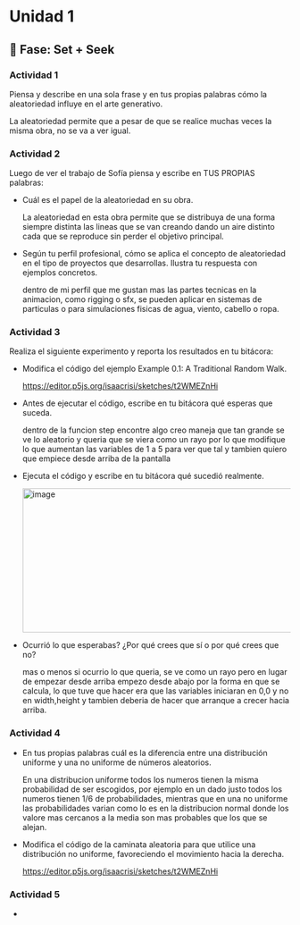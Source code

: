 # Unidad 1

## 🔎 Fase: Set + Seek

### Actividad 1

Piensa y describe en una sola frase y en tus propias palabras cómo la aleatoriedad influye en el arte generativo.

La aleatoriedad permite que a pesar de que se realice muchas veces la misma obra, no se va a ver igual.

### Actividad 2 

Luego de ver el trabajo de Sofía piensa y escribe en TUS PROPIAS palabras:

- Cuál es el papel de la aleatoriedad en su obra.

  La aleatoriedad en esta obra permite que se distribuya de una forma siempre distinta las lineas que se van creando dando un aire distinto cada que se reproduce sin perder el objetivo principal.
  
- Según tu perfil profesional, cómo se aplica el concepto de aleatoriedad en el tipo de proyectos que desarrollas. Ilustra tu respuesta con ejemplos concretos.

  dentro de mi perfil que me gustan mas las partes tecnicas en la animacion, como rigging o sfx, se pueden aplicar en sistemas de particulas o para simulaciones fisicas de agua, viento, cabello o ropa.

### Actividad 3

Realiza el siguiente experimento y reporta los resultados en tu bitácora:

  - Modifica el código del ejemplo Example 0.1: A Traditional Random Walk.
    
    https://editor.p5js.org/isaacrisi/sketches/t2WMEZnHi
    
  - Antes de ejecutar el código, escribe en tu bitácora qué esperas que suceda.
    
    dentro de la funcion step encontre algo creo maneja que tan grande se ve lo aleatorio y queria que se viera como un rayo por lo que modifique lo que aumentan las variables de 1 a 5 para ver que tal y tambien quiero que empiece desde arriba de la pantalla
    
  - Ejecuta el código y escribe en tu bitácora qué sucedió realmente.
    
    <img width="639" height="258" alt="image" src="https://github.com/user-attachments/assets/fbe42cca-97fc-49e0-87a8-7cf0de04978b" />

  - Ocurrió lo que esperabas? ¿Por qué crees que sí o por qué crees que no?
    
    mas o menos si ocurrio lo que queria, se ve como un rayo pero en lugar de empezar desde arriba empezo desde abajo por la forma en que se calcula, lo que tuve que hacer era que las variables iniciaran en 0,0 y no en width,height y tambien deberia de hacer que   arranque a crecer hacia arriba.
    
  
### Actividad 4

  - En tus propias palabras cuál es la diferencia entre una distribución uniforme y una no uniforme de números aleatorios.
    
    En una distribucion uniforme todos los numeros tienen la misma probabilidad de ser escogidos, por ejemplo en un dado justo todos los numeros tienen 1/6 de probabilidades, mientras que en una no uniforme las probabilidades varian como lo es en la distribucion normal donde los valore mas cercanos a la media son mas probables que los que se alejan.
    
  - Modifica el código de la caminata aleatoria para que utilice una distribución no uniforme, favoreciendo el movimiento hacia la derecha.
    
    https://editor.p5js.org/isaacrisi/sketches/t2WMEZnHi

### Actividad 5

  - 
    

  
